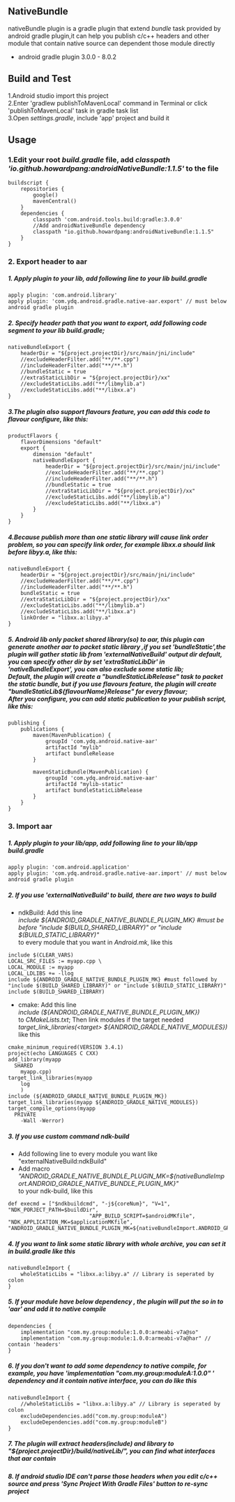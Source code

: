 ## NativeBundle
nativeBundle plugin is a gradle plugin that extend  *bundle* task provided by android gradle plugin,it can help you publish c/c++ headers and other module that contain native source can dependent those module directly
- android gradle plugin 3.0.0 - 8.0.2

## Build and Test
1.Android studio import this project  
2.Enter 'gradlew publishToMavenLocal' command in Terminal or click 'publishToMavenLocal' task in gradle task list  
3.Open *settings.gradle*, include 'app' project and build it  

## Usage
### 1.Edit your root *build.gradle* file, add  *classpath 'io.github.howardpang:androidNativeBundle:1.1.5'* to the file
    buildscript {
        repositories {
            google()
            mavenCentral()
        }
        dependencies {
            classpath 'com.android.tools.build:gradle:3.0.0'
            //Add androidNativeBundle dependency
            classpath "io.github.howardpang:androidNativeBundle:1.1.5"
        }
    }
### 2. Export header to aar
##### 1. Apply plugin to your lib, add following line to your lib *build.gradle*
    apply plugin: 'com.android.library'
    apply plugin: 'com.ydq.android.gradle.native-aar.export' // must below android gradle plugin
##### 2. Specify header path that you want to export, add following code segment to your lib *build.gradle*;
    nativeBundleExport {
        headerDir = "${project.projectDir}/src/main/jni/include"
        //excludeHeaderFilter.add("**/**.cpp")
        //includeHeaderFilter.add("**/**.h")
        //bundleStatic = true
        //extraStaticLibDir = "${project.projectDir}/xx"
        //excludeStaticLibs.add("**/libmylib.a")
        //excludeStaticLibs.add("**/libxx.a")
    }
    
##### 3.The plugin also support flavours feature, you can add this code to flavour configure, like this:
    productFlavors {
        flavorDimensions "default"
        export {
            dimension "default"
            nativeBundleExport {
                headerDir = "${project.projectDir}/src/main/jni/include"
                //excludeHeaderFilter.add("**/**.cpp")
                //includeHeaderFilter.add("**/**.h")
                //bundleStatic = true
                //extraStaticLibDir = "${project.projectDir}/xx"
                //excludeStaticLibs.add("**/libmylib.a")
                //excludeStaticLibs.add("**/libxx.a")
            }
        }
    }
    
##### 4.Because publish more than one static library will cause *link order* problem, so you can specify link order, for example libxx.a should link before libyy.a, like this:
    nativeBundleExport {
        headerDir = "${project.projectDir}/src/main/jni/include"
        //excludeHeaderFilter.add("**/**.cpp")
        //includeHeaderFilter.add("**/**.h")
        bundleStatic = true
        //extraStaticLibDir = "${project.projectDir}/xx"
        //excludeStaticLibs.add("**/libmylib.a")
        //excludeStaticLibs.add("**/libxx.a")
        linkOrder = "libxx.a:libyy.a"
    }

##### 5. Android lib only packet shared library(so) to aar, this plugin can generate another aar to packet static library ,if you set 'bundleStatic',the plugin will gather static lib from 'externalNativeBuild' output dir default, you can specify other dir by set 'extraStaticLibDir' in 'nativeBundleExport', you can also exclude some static lib; <br>Default, the plugin will create a "bundleStaticLibRelease" task to packet the static bundle, but if you use flavours feature, the plugin will create "bundleStaticLib${flavourName}Release" for every flavour;<br>After you configure, you can add static publication to your publish script, like this:
    publishing {
        publications {
            maven(MavenPublication) {
                groupId 'com.ydq.android.native-aar'
                artifactId "mylib"
                artifact bundleRelease
            }

            mavenStaticBundle(MavenPublication) {
                groupId 'com.ydq.android.native-aar'
                artifactId "mylib-static"
                artifact bundleStaticLibRelease
            }
        }
    }
    
### 3. Import aar
##### 1. Apply plugin to your lib/app, add following line to your lib/app *build.gradle*
    apply plugin: 'com.android.application'
    apply plugin: 'com.ydq.android.gradle.native-aar.import' // must below android gradle plugin
    
##### 2. If you use 'externalNativeBuild' to build, there are two ways to build
* ndkBuild: Add this line <br>*include ${ANDROID_GRADLE_NATIVE_BUNDLE_PLUGIN_MK} #must be before "include $(BUILD_SHARED_LIBRARY)" or "include $(BUILD_STATIC_LIBRARY)"* <br>to every module that you want in *Android.mk*, like this

``` 
include $(CLEAR_VARS)
LOCAL_SRC_FILES := myapp.cpp \
LOCAL_MODULE := myapp
LOCAL_LDLIBS += -llog
include ${ANDROID_GRADLE_NATIVE_BUNDLE_PLUGIN_MK} #must followed by "include $(BUILD_SHARED_LIBRARY)" or "include $(BUILD_STATIC_LIBRARY)"
include $(BUILD_SHARED_LIBRARY)
```` 

* cmake: Add this line <br> *include (${ANDROID_GRADLE_NATIVE_BUNDLE_PLUGIN_MK})* <br> to *CMakeLists.txt*; Then link modules if the target needed <br> *target_link_libraries(\<target\> ${ANDROID_GRADLE_NATIVE_MODULES})* <br> like this

````
cmake_minimum_required(VERSION 3.4.1)
project(echo LANGUAGES C CXX)
add_library(myapp
  SHARED
    myapp.cpp)
target_link_libraries(myapp
    log
    )
include (${ANDROID_GRADLE_NATIVE_BUNDLE_PLUGIN_MK})
target_link_libraries(myapp ${ANDROID_GRADLE_NATIVE_MODULES})
target_compile_options(myapp
  PRIVATE
    -Wall -Werror)
````

##### 3. If you use custom command ndk-build
* Add following line to every module you want like "externalNativeBuild:ndkBuild"
* Add macro <br> *"ANDROID_GRADLE_NATIVE_BUNDLE_PLUGIN_MK=${nativeBundleImport.ANDROID_GRADLE_NATIVE_BUNDLE_PLUGIN_MK}"* <br>to your ndk-build, like this

````
def execmd = ["$ndkbuildcmd", "-j${coreNum}", "V=1", "NDK_PORJECT_PATH=$buildDir",
                          "APP_BUILD_SCRIPT=$androidMKfile", "NDK_APPLICATION_MK=$applicationMKfile", "ANDROID_GRADLE_NATIVE_BUNDLE_PLUGIN_MK=${nativeBundleImport.ANDROID_GRADLE_NATIVE_BUNDLE_PLUGIN_MK}"]
````

##### 4. If you want to link some static library with whole archive, you can set it in *build.gradle* like this
    nativeBundleImport {
        wholeStaticLibs = "libxx.a:libyy.a" // Library is seperated by colon
    }
    
##### 5. If your module have below dependency , the plugin will put the so in to 'aar' and add it to native compile 
    dependencies {
        implementation "com.my.group:module:1.0.0:armeabi-v7a@so"
        implementation "com.my.group:module:1.0.0:armeabi-v7a@har" // contain 'headers'
    }
    
##### 6. If you don't want to add some dependency to native compile, for example, you have 'implementation "com.my.group:moduleA:1.0.0"  ' dependency and it contain native interface, you can do like this
    nativeBundleImport {
        //wholeStaticLibs = "libxx.a:libyy.a" // Library is seperated by colon
        excludeDependencies.add("com.my.group:moduleA")
        excludeDependencies.add("com.my.group:moduleB")
    }
    
##### 7. The plugin will extract headers(include) and library to *"${project.projectDir}/build/nativeLib/"*, you can find what interfaces that aar contain 
##### 8. If android studio IDE can't parse those headers when you edit c/c++ source and press 'Sync Project With Gradle Files' button to re-sync project

